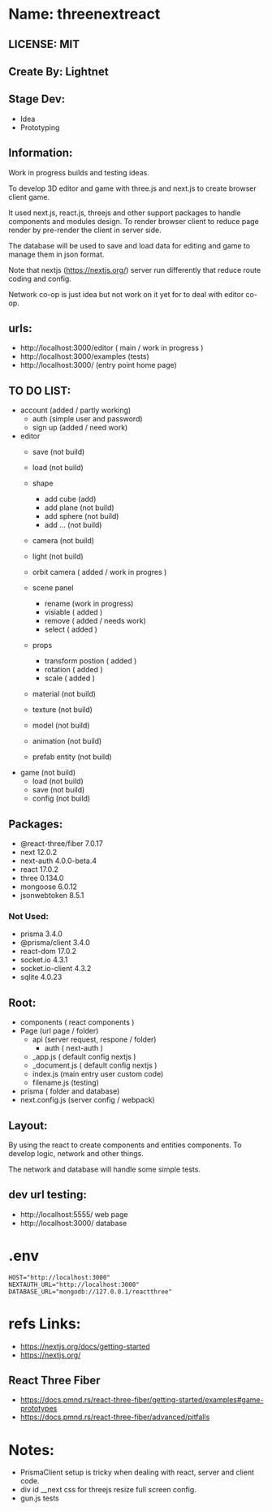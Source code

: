 # Name: threenextreact

## LICENSE: MIT

## Create By: Lightnet

## Stage Dev:
- Idea
- Prototyping

## Information:
  Work in progress builds and testing ideas.

  To develop 3D editor and game with three.js and next.js to create browser client game.

  It used next.js, react.js, threejs and other support packages to handle components and modules design. To render browser client to reduce page render by pre-render the client in server side.

  The database will be used to save and load data for editing and game to manage them in json format.

  Note that nextjs (https://nextjs.org/) server run differently that reduce route coding and config.

  Network co-op is just idea but not work on it yet for to deal with editor co-op.

## urls:
- http://localhost:3000/editor ( main / work in progress )
- http://localhost:3000/examples (tests)
- http://localhost:3000/ (entry point home page)

## TO DO LIST:
- account (added / partly working)
  - auth (simple user and password)
  - sign up (added / need work)
- editor
  - save (not build) 
  - load (not build) 
  - shape
    - add cube (add)
    - add plane (not build)
    - add sphere (not build)
    - add ... (not build)
  - camera (not build)
  - light (not build)
  - orbit camera ( added / work in progres )

  - scene panel
    - rename (work in progress)
    - visiable ( added )
    - remove ( added / needs work)
    - select ( added )
  - props
    - transform postion ( added )
    - rotation ( added )
    - scale ( added )
  - material  (not build)
  - texture  (not build)
  - model  (not build)
  - animation  (not build)
  - prefab entity  (not build)
- game  (not build)
  - load  (not build)
  - save  (not build)
  - config  (not build)

## Packages:
- @react-three/fiber 7.0.17
- next 12.0.2
- next-auth 4.0.0-beta.4
- react 17.0.2
- three 0.134.0
- mongoose 6.0.12
- jsonwebtoken 8.5.1

### Not Used:
- prisma 3.4.0
- @prisma/client 3.4.0
- react-dom 17.0.2
- socket.io 4.3.1
- socket.io-client 4.3.2
- sqlite 4.0.23

## Root:
 - components ( react components )
 - Page (url page / folder)
    - api (server request, respone / folder)
      - auth ( next-auth )
    - _app.js ( default config nextjs )
    - _document.js ( default config nextjs )
    - index.js (main entry user custom code)
    - filename.js (testing)
 - prisma ( folder and database)
 - next.config.js (server config / webpack)

## Layout:
  By using the react to create components and entities components. To develop logic, network and other things.

  The network and database will handle some simple tests.

## dev url testing:
- http://localhost:5555/ web page
- http://localhost:3000/ database

# .env
```
HOST="http://localhost:3000"
NEXTAUTH_URL="http://localhost:3000"
DATABASE_URL="mongodb://127.0.0.1/reactthree"
```

# refs Links:
- https://nextjs.org/docs/getting-started
- https://nextjs.org/

## React Three Fiber
- https://docs.pmnd.rs/react-three-fiber/getting-started/examples#game-prototypes
- https://docs.pmnd.rs/react-three-fiber/advanced/pitfalls

# Notes: 
- PrismaClient setup is tricky when dealing with react, server and client code.
- div id __next css for threejs resize full screen config.
- gun.js tests


